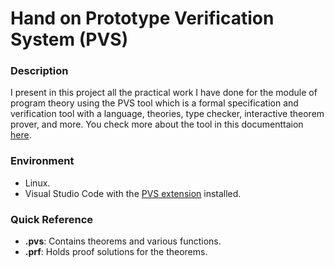 # Hand on Prototype Verification System (PVS)
### Description
I present in this project all the practical work I have done for the module of program theory using the PVS tool which is a formal specification and verification tool with a language, theories, type checker, interactive theorem prover, and more. You check more about the tool in this documenttaion [here](https://pvs.csl.sri.com/).
### Environment
- Linux.
- Visual Studio Code with the [PVS extension](https://marketplace.visualstudio.com/items?itemName=paolomasci.vscode-pvs) installed.

### Quick Reference
* **.pvs**: Contains theorems and various functions.
* **.prf**: Holds proof solutions for the theorems.
